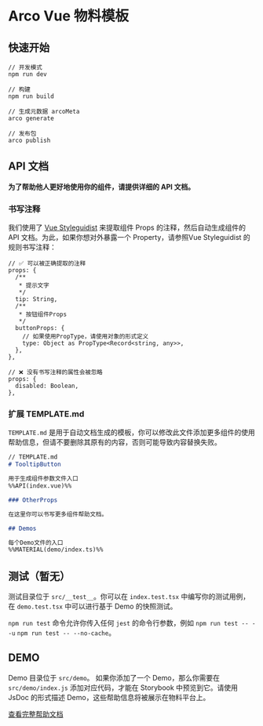 # Arco Vue 物料模板

## 快速开始

```
// 开发模式
npm run dev

// 构建
npm run build

// 生成元数据 arcoMeta
arco generate

// 发布包
arco publish
```

## API 文档

**为了帮助他人更好地使用你的组件，请提供详细的 API 文档。**

### 书写注释

我们使用了 [Vue Styleguidist](https://vue-styleguidist.github.io/) 来提取组件 Props 的注释，然后自动生成组件的 API 文档。为此，如果你想对外暴露一个 Property，请参照Vue Styleguidist 的规则书写注释：

```vue
// ✅ 可以被正确提取的注释
props: {
  /**
   * 提示文字
   */
  tip: String,
  /**
   * 按钮组件Props
   */
  buttonProps: {
    // 如果使用PropType，请使用对象的形式定义
    type: Object as PropType<Record<string, any>>,
  },
},

// ❌ 没有书写注释的属性会被忽略
props: {
  disabled: Boolean,
},
```

### 扩展 TEMPLATE.md

`TEMPLATE.md` 是用于自动文档生成的模板，你可以修改此文件添加更多组件的使用帮助信息，但请不要删除其原有的内容，否则可能导致内容替换失败。

```markdown
// TEMPLATE.md
# TooltipButton

用于生成组件参数文件入口
%%API(index.vue)%%

### OtherProps

在这里你可以书写更多组件帮助文档。

## Demos

每个Demo文件的入口
%%MATERIAL(demo/index.ts)%%
```

## 测试（暂无）

测试目录位于 `src/__test__`。你可以在 `index.test.tsx` 中编写你的测试用例，在 `demo.test.tsx` 中可以进行基于 Demo 的快照测试。

`npm run test` 命令允许你传入任何 `jest` 的命令行参数，例如 `npm run test -- --u` `npm run test -- --no-cache`。

## DEMO

Demo 目录位于 `src/demo`。 如果你添加了一个 Demo，那么你需要在 `src/demo/index.js` 添加对应代码，才能在 Storybook 中预览到它。请使用 JsDoc 的形式描述 Demo，这些帮助信息将被展示在物料平台上。

[查看完整帮助文档](https://arco.design/cli)
